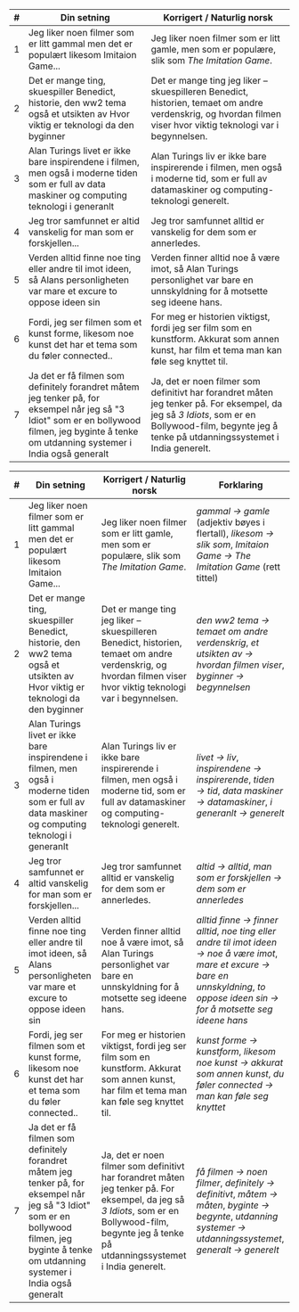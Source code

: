 
| # | Din setning | Korrigert / Naturlig norsk |
|---|------------|----------------------------|
| 1 | Jeg liker noen filmer som er litt gammal men det er populært likesom Imitaion Game... | Jeg liker noen filmer som er litt gamle, men som er populære, slik som *The Imitation Game*. |
| 2 | Det er mange ting, skuespiller Benedict, historie, den ww2 tema også et utsikten av Hvor viktig er teknologi da den byginner | Det er mange ting jeg liker – skuespilleren Benedict, historien, temaet om andre verdenskrig, og hvordan filmen viser hvor viktig teknologi var i begynnelsen. |
| 3 | Alan Turings livet er ikke bare inspirendene i filmen, men også i moderne tiden som er full av data maskiner og computing teknologi i generanlt | Alan Turings liv er ikke bare inspirerende i filmen, men også i moderne tid, som er full av datamaskiner og computing-teknologi generelt. |
| 4 | Jeg tror samfunnet er altid vanskelig for man som er forskjellen... | Jeg tror samfunnet alltid er vanskelig for dem som er annerledes. |
| 5 | Verden alltid finne noe ting eller andre til imot ideen, så Alans personligheten var mare et excure to oppose ideen sin | Verden finner alltid noe å være imot, så Alan Turings personlighet var bare en unnskyldning for å motsette seg ideene hans. |
| 6 | Fordi, jeg ser filmen som et kunst forme, likesom noe kunst det har et tema som du føler connected.. | For meg er historien viktigst, fordi jeg ser film som en kunstform. Akkurat som annen kunst, har film et tema man kan føle seg knyttet til. |
| 7 | Ja det er få filmen som definitely forandret måtem jeg tenker på, for eksempel når jeg så "3 Idiot" som er en bollywood filmen, jeg byginte å tenke om utdanning systemer i India også generalt | Ja, det er noen filmer som definitivt har forandret måten jeg tenker på. For eksempel, da jeg så *3 Idiots*, som er en Bollywood-film, begynte jeg å tenke på utdanningssystemet i India generelt. |

| # | Din setning | Korrigert / Naturlig norsk | Forklaring |
|---|------------|----------------------------|------------|
| 1 | Jeg liker noen filmer som er litt gammal men det er populært likesom Imitaion Game... | Jeg liker noen filmer som er litt gamle, men som er populære, slik som *The Imitation Game*. | *gammal → gamle* (adjektiv bøyes i flertall), *likesom → slik som*, *Imitaion Game → The Imitation Game* (rett tittel) |
| 2 | Det er mange ting, skuespiller Benedict, historie, den ww2 tema også et utsikten av Hvor viktig er teknologi da den byginner | Det er mange ting jeg liker – skuespilleren Benedict, historien, temaet om andre verdenskrig, og hvordan filmen viser hvor viktig teknologi var i begynnelsen. | *den ww2 tema → temaet om andre verdenskrig*, *et utsikten av → hvordan filmen viser*, *byginner → begynnelsen* |
| 3 | Alan Turings livet er ikke bare inspirendene i filmen, men også i moderne tiden som er full av data maskiner og computing teknologi i generanlt | Alan Turings liv er ikke bare inspirerende i filmen, men også i moderne tid, som er full av datamaskiner og computing-teknologi generelt. | *livet → liv*, *inspirendene → inspirerende*, *tiden → tid*, *data maskiner → datamaskiner*, *i generanlt → generelt* |
| 4 | Jeg tror samfunnet er altid vanskelig for man som er forskjellen... | Jeg tror samfunnet alltid er vanskelig for dem som er annerledes. | *altid → alltid*, *man som er forskjellen → dem som er annerledes* |
| 5 | Verden alltid finne noe ting eller andre til imot ideen, så Alans personligheten var mare et excure to oppose ideen sin | Verden finner alltid noe å være imot, så Alan Turings personlighet var bare en unnskyldning for å motsette seg ideene hans. | *alltid finne → finner alltid*, *noe ting eller andre til imot ideen → noe å være imot*, *mare et excure → bare en unnskyldning*, *to oppose ideen sin → for å motsette seg ideene hans* |
| 6 | Fordi, jeg ser filmen som et kunst forme, likesom noe kunst det har et tema som du føler connected.. | For meg er historien viktigst, fordi jeg ser film som en kunstform. Akkurat som annen kunst, har film et tema man kan føle seg knyttet til. | *kunst forme → kunstform*, *likesom noe kunst → akkurat som annen kunst*, *du føler connected → man kan føle seg knyttet* |
| 7 | Ja det er få filmen som definitely forandret måtem jeg tenker på, for eksempel når jeg så "3 Idiot" som er en bollywood filmen, jeg byginte å tenke om utdanning systemer i India også generalt | Ja, det er noen filmer som definitivt har forandret måten jeg tenker på. For eksempel, da jeg så *3 Idiots*, som er en Bollywood-film, begynte jeg å tenke på utdanningssystemet i India generelt. | *få filmen → noen filmer*, *definitely → definitivt*, *måtem → måten*, *byginte → begynte*, *utdanning systemer → utdanningssystemet*, *generalt → generelt* |
